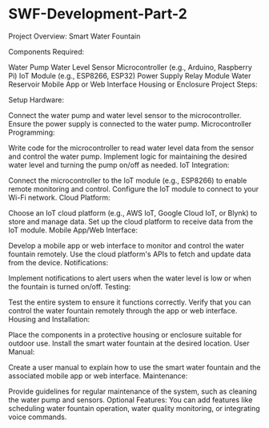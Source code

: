 # SWF-Development-Part-2
Project Overview: Smart Water Fountain

Components Required:

Water Pump
Water Level Sensor
Microcontroller (e.g., Arduino, Raspberry Pi)
IoT Module (e.g., ESP8266, ESP32)
Power Supply
Relay Module
Water Reservoir
Mobile App or Web Interface
Housing or Enclosure
Project Steps:

Setup Hardware:

Connect the water pump and water level sensor to the microcontroller. Ensure the power supply is connected to the water pump.
Microcontroller Programming:

Write code for the microcontroller to read water level data from the sensor and control the water pump.
Implement logic for maintaining the desired water level and turning the pump on/off as needed.
IoT Integration:

Connect the microcontroller to the IoT module (e.g., ESP8266) to enable remote monitoring and control.
Configure the IoT module to connect to your Wi-Fi network.
Cloud Platform:

Choose an IoT cloud platform (e.g., AWS IoT, Google Cloud IoT, or Blynk) to store and manage data.
Set up the cloud platform to receive data from the IoT module.
Mobile App/Web Interface:

Develop a mobile app or web interface to monitor and control the water fountain remotely.
Use the cloud platform's APIs to fetch and update data from the device.
Notifications:

Implement notifications to alert users when the water level is low or when the fountain is turned on/off.
Testing:

Test the entire system to ensure it functions correctly.
Verify that you can control the water fountain remotely through the app or web interface.
Housing and Installation:

Place the components in a protective housing or enclosure suitable for outdoor use.
Install the smart water fountain at the desired location.
User Manual:

Create a user manual to explain how to use the smart water fountain and the associated mobile app or web interface.
Maintenance:

Provide guidelines for regular maintenance of the system, such as cleaning the water pump and sensors.
Optional Features:
You can add features like scheduling water fountain operation, water quality monitoring, or integrating voice commands.

